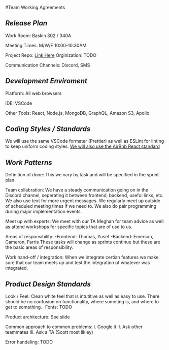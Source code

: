 #Team Working Agreements

*Release Plan*
--------------------------------------------------
Work Room: Baskin 302 / 340A

Meeting Times: M/W/F 10:00-10:30AM

Project Repo: <a href="https://github.com/EmersonChristie/cloud-canviz/blob/master/README.md">Link Here</a>
  Orginization: TODO
  
Communication Channels: Discord, SMS

*Development Enviroment*
--------------------------------------------------
Platform: All web browsers

IDE: VSCode

Other Tools: React, Node.js, MongoDB, GraphQL, Amazon S3, Apollo

*Coding Styles / Standards*
--------------------------------------------------
We will use the same VSCode formater (Prettier) as well as ESLint for linting to keep uniform coding styles.
<a href="https://github.com/airbnb/javascript/tree/master/react">We will also use the AirBnb React standard</a>

*Work Patterns*
--------------------------------------------------
Definition of done: This we vary by task and will be specified in the sprint plan

Team collabration: We have a steady communication going on in the Discord channel, seperating it between frontend, backend, useful links, etc.
We also use text for more urgent messages.
We regularly meet up outside of scheduled meeting times if we need to.
We also do pair programming during major implementation events.

Meet up with experts: We meet with our TA Meghan for team advice as well as attend workshops for specific topics that are of use to us.

Areas of responsibility:
-Frontend: Thomas, Yusef
-Backend: Emerson, Cameron, Farris
These tasks will change as sprints continue but these are the basic areas of responsibility.

Work hand-off / integration: When we integrate certian features we make sure that our team meets up and test the integration of whatever was integrated.

*Product Design Standards*
--------------------------------------------------
Look / Feel: Clean white feel that is intutitive as well as easy to use. There should be no confusion on functionality, where someting is, and where to get to something.
-Fonts: TODO

Product architecture: See slide

Common approach to common problems:
I. Google it
II. Ask other teammates
III. Ask a TA (Scott most likley)

Error handeling: TODO
